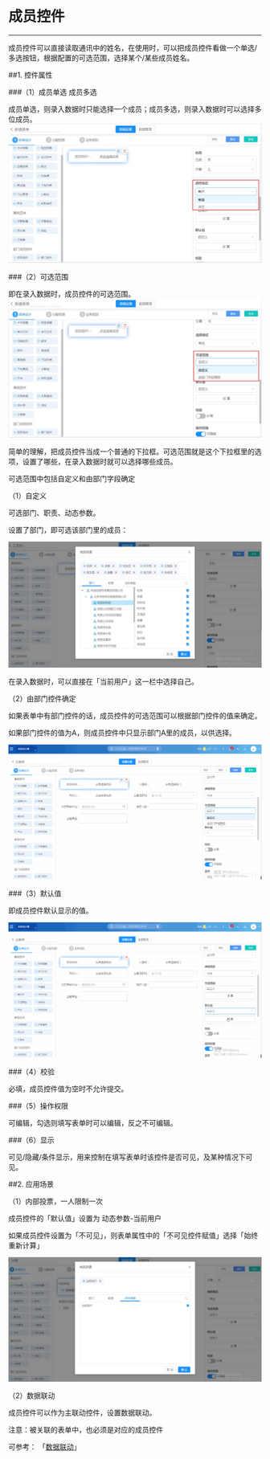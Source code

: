 # 成员控件
***
成员控件可以直接读取通讯中的姓名，在使用时，可以把成员控件看做一个单选/多选按钮，根据配置的可选范围，选择某个/某些成员姓名。

##1. 控件属性

###（1）成员单选 成员多选

成员单选，则录入数据时只能选择一个成员；成员多选，则录入数据时可以选择多位成员。
![单选多选][单选多选]

###（2）可选范围

即在录入数据时，成员控件的可选范围。   
![可选范围][可选范围]

简单的理解，把成员控件当成一个普通的下拉框。可选范围就是这个下拉框里的选项，设置了哪些，在录入数据时就可以选择哪些成员。

可选范围中包括自定义和由部门字段确定


（1）自定义   

可选部门、职责、动态参数。

设置了部门，即可选该部门里的成员：

![成员组件2][成员组件2]

在录入数据时，可以直接在「当前用户」这一栏中选择自己。   

（2）由部门控件确定   

如果表单中有部门控件的话，成员控件的可选范围可以根据部门控件的值来确定。

如果部门控件的值为A，则成员控件中只显示部门A里的成员，以供选择。

![成员组件3][成员组件3]

###（3）默认值

即成员控件默认显示的值。

![成员组件4][成员组件4]

###（4）校验

必填，成员控件值为空时不允许提交。

###（5）操作权限

可编辑，勾选则填写表单时可以编辑，反之不可编辑。

###（6）显示

可见/隐藏/条件显示，用来控制在填写表单时该控件是否可见，及某种情况下可见。

##2. 应用场景

（1）内部投票，一人限制一次

成员控件的「默认值」设置为 动态参数-当前用户

如果成员控件设置为「不可见」，则表单属性中的「不可见控件赋值」选择「始终重新计算」

![成员组件1][成员组件1]

（2）数据联动   

成员控件可以作为主联动控件，设置数据联动。   

注意：被关联的表单中，也必须是对应的成员控件  

可参考： 「[数据联动][数据联动]」   







[单选多选]:..\assets\设计页面\成员控件_单选多选.jpg
[可选范围]:..\assets\设计页面\成员控件_可选范围.jpg
[成员组件1]:..\assets\设计页面\成员组件1.jpg
[数据联动]:.\数据联动.html
[成员组件2]:..\assets\设计页面\成员组件2.jpg
[成员组件3]:..\assets\设计页面\成员组件3.gif
[成员组件4]:..\assets\设计页面\成员组件4.gif